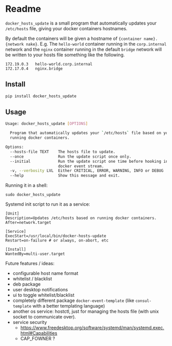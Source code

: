 # Readme

`docker_hosts_update` is a small program that automatically updates your `/etc/hosts` file,
giving your docker containers hostnames.

By default the containers will be given a hostname of `{container name}.{network nake}`.
E.g. The `hello-world` container running in the `corp.internal` network and the `nginx` container
running in the default `bridge` network will be written to your hosts file something like the following. 
```
172.19.0.3   hello-world.corp.internal
172.17.0.4   nginx.bridge
```

## Install
```bash
pip install docker_hosts_update
```


## Usage
```bash
Usage: docker_hosts_update [OPTIONS]

  Program that automatically updates your `/etc/hosts` file based on your
  running docker containers.

Options:
  --hosts-file TEXT    The hosts file to update.
  --once               Run the update script once only.
  --initial            Run the update script one time before hooking into the
                       docker event stream.
  -v, --verbosity LVL  Either CRITICAL, ERROR, WARNING, INFO or DEBUG
  --help               Show this message and exit.
```

Running it in a shell:
```
sudo docker_hosts_update
```

Systemd init script to run it as a service:
```
[Unit]
Description=Updates /etc/hosts based on running docker containers.
After=network.target

[Service]
ExecStart=/usr/local/bin/docker-hosts-update
Restart=on-failure # or always, on-abort, etc

[Install]
WantedBy=multi-user.target
```


Future features / ideas:
* configurable host name format
* whitelist / blacklist
* deb package
* user desktop notifications
* ui to toggle whitelist/blacklist 
* completely different package `docker-event-template` (like `consul-template` with a better templating language)
* another os service: hostctl, just for managing the hosts file (with unix socket to communicate over).
* service security
    * https://www.freedesktop.org/software/systemd/man/systemd.exec.html#Capabilities
    * CAP_FOWNER ?